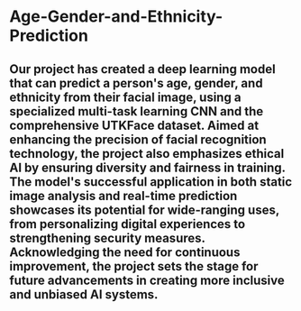 # Age-Gender-and-Ethnicity-Prediction
## Our project has created a deep learning model that can predict a person's age, gender, and ethnicity from their facial image, using a specialized multi-task learning CNN and the comprehensive UTKFace dataset. Aimed at enhancing the precision of facial recognition technology, the project also emphasizes ethical AI by ensuring diversity and fairness in training. The model's successful application in both static image analysis and real-time prediction showcases its potential for wide-ranging uses, from personalizing digital experiences to strengthening security measures. Acknowledging the need for continuous improvement, the project sets the stage for future advancements in creating more inclusive and unbiased AI systems.
